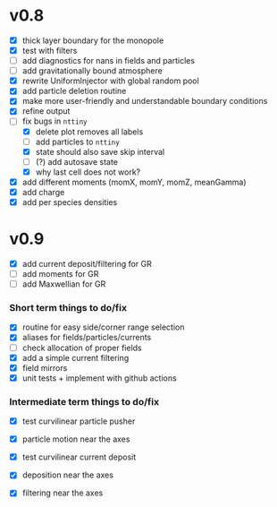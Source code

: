 # v0.8

- [x] thick layer boundary for the monopole
- [x] test with filters
- [ ] add diagnostics for nans in fields and particles
- [ ] add gravitationally bound atmosphere
- [x] rewrite UniformInjector with global random pool
- [x] add particle deletion routine
- [x] make more user-friendly and understandable boundary conditions
- [x] refine output
- [ ] fix bugs in `nttiny`
  - [x] delete plot removes all labels
  - [ ] add particles to `nttiny`
  - [x] state should also save skip interval
  - [ ] (?) add autosave state
  - [x] why last cell does not work?
- [x] add different moments (momX, momY, momZ, meanGamma)
- [x] add charge
- [x] add per species densities

# v0.9

- [x] add current deposit/filtering for GR
- [ ] add moments for GR
- [ ] add Maxwellian for GR

### Short term things to do/fix

  - [x] routine for easy side/corner range selection
  - [x] aliases for fields/particles/currents
  - [ ] check allocation of proper fields
  - [x] add a simple current filtering
  - [x] field mirrors
  - [x] unit tests + implement with github actions

### Intermediate term things to do/fix

  - [x] test curvilinear particle pusher
  - [x] particle motion near the axes
  - [x] test curvilinear current deposit
  - [x] deposition near the axes
  - [x] filtering near the axes

